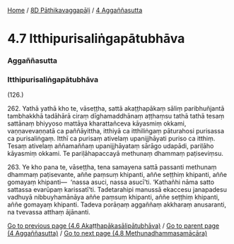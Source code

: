 
[Home](/) / [8D Pāthikavaggapāḷi](/tipitaka/8D.md) / [4 Aggaññasutta](/tipitaka/8D/4.md)

# 4.7 Itthipurisaliṅgapātubhāva

### Aggaññasutta

### Itthipurisaliṅgapātubhāva

(126.)

262\. Yathā yathā kho te, vāseṭṭha, sattā akaṭṭhapākaṃ sāliṃ paribhuñjantā tambhakkhā tadāhārā ciraṃ dīghamaddhānaṃ aṭṭhaṃsu tathā tathā tesaṃ sattānaṃ bhiyyoso mattāya kharattañceva kāyasmiṃ okkami, vaṇṇavevaṇṇatā ca paññāyittha, itthiyā ca itthiliṅgaṃ pāturahosi purisassa ca purisaliṅgaṃ. Itthī ca purisaṃ ativelaṃ upanijjhāyati puriso ca itthiṃ. Tesaṃ ativelaṃ aññamaññaṃ upanijjhāyataṃ sārāgo udapādi, pariḷāho kāyasmiṃ okkami. Te pariḷāhapaccayā methunaṃ dhammaṃ paṭiseviṃsu.

263\. Ye kho pana te, vāseṭṭha, tena samayena sattā passanti methunaṃ dhammaṃ paṭisevante, aññe paṃsuṃ khipanti, aññe seṭṭhiṃ khipanti, aññe gomayaṃ khipanti—  ‘nassa asuci, nassa asucī’ti. ‘Kathañhi nāma satto sattassa evarūpaṃ karissatī’ti. Tadetarahipi manussā ekaccesu janapadesu vadhuyā nibbuyhamānāya aññe paṃsuṃ khipanti, aññe seṭṭhiṃ khipanti, aññe gomayaṃ khipanti. Tadeva porāṇaṃ aggaññaṃ akkharaṃ anusaranti, na tvevassa atthaṃ ājānanti.

[Go to previous page (4.6 Akaṭṭhapākasālipātubhāva)](/tipitaka/8D/4/4.6.md) / [Go to parent page (4 Aggaññasutta)](/tipitaka/8D/4.md) / [Go to next page (4.8 Methunadhammasamācāra)](/tipitaka/8D/4/4.8.md)


